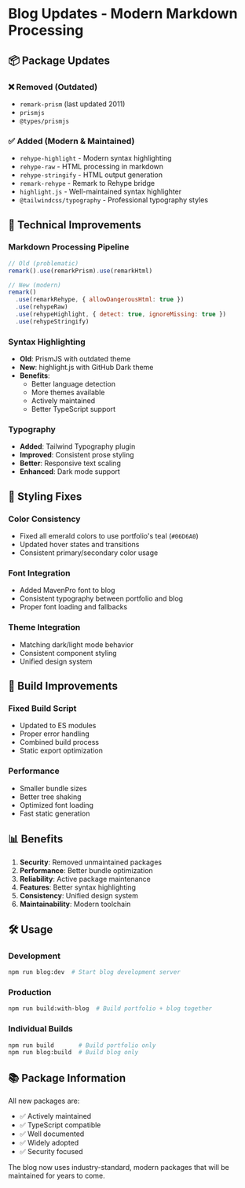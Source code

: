 # Blog Updates - Modern Markdown Processing

## 📦 Package Updates

### ❌ Removed (Outdated)
- `remark-prism` (last updated 2011)
- `prismjs`
- `@types/prismjs`

### ✅ Added (Modern & Maintained)
- `rehype-highlight` - Modern syntax highlighting
- `rehype-raw` - HTML processing in markdown
- `rehype-stringify` - HTML output generation
- `remark-rehype` - Remark to Rehype bridge
- `highlight.js` - Well-maintained syntax highlighter
- `@tailwindcss/typography` - Professional typography styles

## 🔧 Technical Improvements

### Markdown Processing Pipeline
```javascript
// Old (problematic)
remark().use(remarkPrism).use(remarkHtml)

// New (modern)
remark()
  .use(remarkRehype, { allowDangerousHtml: true })
  .use(rehypeRaw)
  .use(rehypeHighlight, { detect: true, ignoreMissing: true })
  .use(rehypeStringify)
```

### Syntax Highlighting
- **Old**: PrismJS with outdated theme
- **New**: highlight.js with GitHub Dark theme
- **Benefits**: 
  - Better language detection
  - More themes available
  - Actively maintained
  - Better TypeScript support

### Typography
- **Added**: Tailwind Typography plugin
- **Improved**: Consistent prose styling
- **Better**: Responsive text scaling
- **Enhanced**: Dark mode support

## 🎨 Styling Fixes

### Color Consistency
- Fixed all emerald colors to use portfolio's teal (`#06D6A0`)
- Updated hover states and transitions
- Consistent primary/secondary color usage

### Font Integration
- Added MavenPro font to blog
- Consistent typography between portfolio and blog
- Proper font loading and fallbacks

### Theme Integration
- Matching dark/light mode behavior
- Consistent component styling
- Unified design system

## 🚀 Build Improvements

### Fixed Build Script
- Updated to ES modules
- Proper error handling
- Combined build process
- Static export optimization

### Performance
- Smaller bundle sizes
- Better tree shaking
- Optimized font loading
- Fast static generation

## 📊 Benefits

1. **Security**: Removed unmaintained packages
2. **Performance**: Better bundle optimization
3. **Reliability**: Active package maintenance
4. **Features**: Better syntax highlighting
5. **Consistency**: Unified design system
6. **Maintainability**: Modern toolchain

## 🛠 Usage

### Development
```bash
npm run blog:dev  # Start blog development server
```

### Production
```bash
npm run build:with-blog  # Build portfolio + blog together
```

### Individual Builds
```bash
npm run build       # Build portfolio only
npm run blog:build  # Build blog only
```

## 📚 Package Information

All new packages are:
- ✅ Actively maintained
- ✅ TypeScript compatible
- ✅ Well documented
- ✅ Widely adopted
- ✅ Security focused

The blog now uses industry-standard, modern packages that will be maintained for years to come.